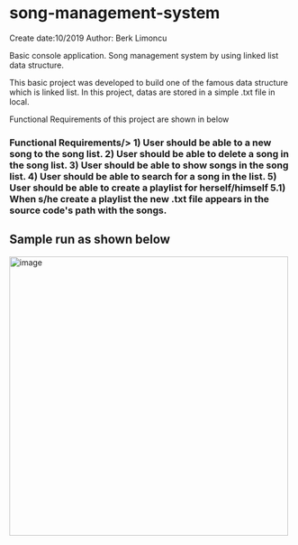 # song-management-system

Create date:10/2019
Author: Berk Limoncu

Basic console application.
Song management system by using linked list data structure.



This basic project was developed to build one of the famous data structure which is linked list.
In this project, datas are stored in a simple .txt file in local.


Functional Requirements of this project are shown in below

<h3>Functional Requirements/>
1) User should be able to a new song to the song list.
2) User should be able to delete a song in the song list.
3) User should be able to show songs in the song list.
4) User should be able to search for a song in the list.
5) User should be able to create a playlist for herself/himself
  5.1) When s/he create a playlist the new .txt file appears in the source code's path with the songs.
  
  
<h2>  Sample run as shown below</h2>
  <img width="495" alt="image" src="https://user-images.githubusercontent.com/76854271/156807557-2335726f-fa43-4646-bc3e-8bfcf23e57a7.png">

